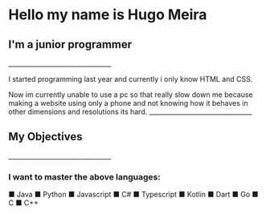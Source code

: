 # Hello my name is Hugo Meira
<h2>I'm a junior programmer</h2>
________________________________

<p>I started programming last year and currently i only know HTML and CSS.</p>
<p>Now im currently unable to use a pc so that really slow down me because making a website using only a phone and not knowing how it behaves in other dimensions and resolutions its hard.</h2>
________________________________

<h2>My Objectives</h2>
________________________________

<h3>I want to master the above languages:</h3>
<p>
■ Java
■ Python
■ Javascript
■ C#
■ Typescript
■ Kotlin
■ Dart
■ Go 
■ C
■ C++
</p>
